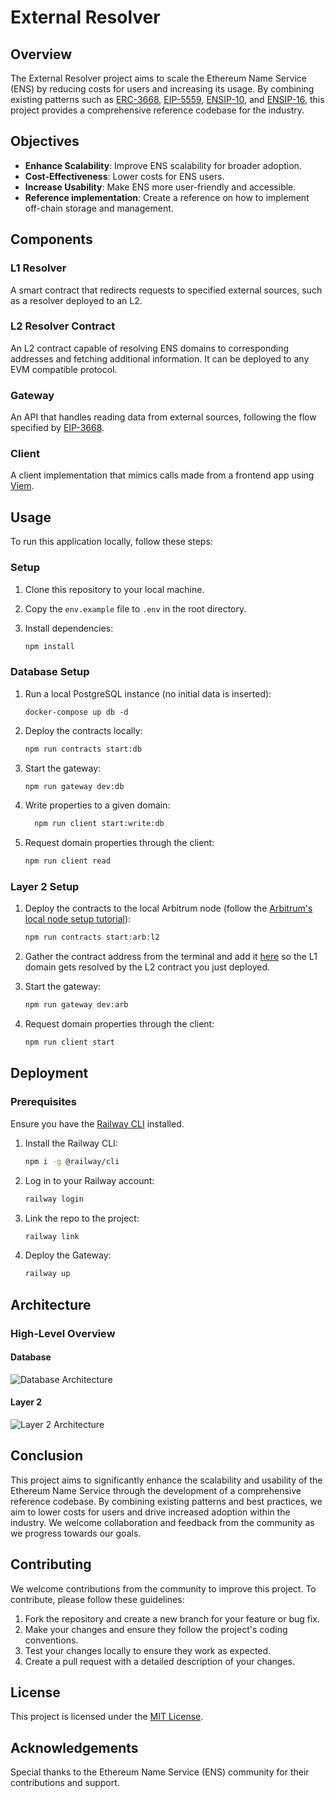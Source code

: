 # External Resolver

## Overview

The External Resolver project aims to scale the Ethereum Name Service (ENS) by reducing costs for users and increasing its usage. By combining existing patterns such as [ERC-3668](https://eips.ethereum.org/EIPS/eip-3668), [EIP-5559](https://eips.ethereum.org/EIPS/eip-5559), [ENSIP-10](https://docs.ens.domains/ensip/10), and [ENSIP-16](https://docs.ens.domains/ensip/16), this project provides a comprehensive reference codebase for the industry.

## Objectives

- **Enhance Scalability**: Improve ENS scalability for broader adoption.
- **Cost-Effectiveness**: Lower costs for ENS users.
- **Increase Usability**: Make ENS more user-friendly and accessible.
- **Reference implementation**: Create a reference on how to implement off-chain storage and management.

## Components

### L1 Resolver

A smart contract that redirects requests to specified external sources, such as a resolver deployed to an L2.

### L2 Resolver Contract

An L2 contract capable of resolving ENS domains to corresponding addresses and fetching additional information. It can be deployed to any EVM compatible protocol.

### Gateway

An API that handles reading data from external sources, following the flow specified by [EIP-3668](https://eips.ethereum.org/EIPS/eip-3668).

### Client

A client implementation that mimics calls made from a frontend app using [Viem](viem.sh).

## Usage

To run this application locally, follow these steps:

### Setup

1. Clone this repository to your local machine.
2. Copy the `env.example` file to `.env` in the root directory.
3. Install dependencies:

    ```bash
    npm install
    ```

### Database Setup

1. Run a local PostgreSQL instance (no initial data is inserted):

    ```shell
    docker-compose up db -d
    ```

2. Deploy the contracts locally:

    ```bash
    npm run contracts start:db
    ```

3. Start the gateway:

    ```bash
    npm run gateway dev:db
    ```

4. Write properties to a given domain:

    ```bash
      npm run client start:write:db
    ```

5. Request domain properties through the client:

    ```bash
    npm run client read
    ```

### Layer 2 Setup

1. Deploy the contracts to the local Arbitrum node (follow the [Arbitrum's local node setup tutorial](https://docs.arbitrum.io/run-arbitrum-node/run-local-dev-node)):

    ```bash
    npm run contracts start:arb:l2
    ```

2. Gather the contract address from the terminal and add it [here](https://github.com/blockful-io/external-resolver/blob/main/packages/contracts/script/local/ArbResolver.s.sol#L56) so the L1 domain gets resolved by the L2 contract you just deployed.

3. Start the gateway:

    ```bash
    npm run gateway dev:arb
    ```

4. Request domain properties through the client:

    ```bash
    npm run client start
    ```

## Deployment

### Prerequisites

Ensure you have the [Railway CLI](https://docs.railway.app/guides/cli) installed.

1. Install the Railway CLI:

    ```bash
    npm i -g @railway/cli
    ```

2. Log in to your Railway account:

    ```bash
    railway login
    ```

3. Link the repo to the project:

    ```bash
    railway link
    ```

4. Deploy the Gateway:

    ```bash
    railway up
    ```

## Architecture

### High-Level Overview

#### Database

![Database Architecture](https://github.com/blockful-io/external-resolver/assets/29408363/02882939-dd54-4fa7-a268-a817403ddd2d)

#### Layer 2

![Layer 2 Architecture](https://github.com/blockful-io/external-resolver/assets/29408363/48306561-59b4-4ab7-b920-b9a8f50cb325)

## Conclusion

This project aims to significantly enhance the scalability and usability of the Ethereum Name Service through the development of a comprehensive reference codebase. By combining existing patterns and best practices, we aim to lower costs for users and drive increased adoption within the industry. We welcome collaboration and feedback from the community as we progress towards our goals.

## Contributing

We welcome contributions from the community to improve this project. To contribute, please follow these guidelines:

1. Fork the repository and create a new branch for your feature or bug fix.
2. Make your changes and ensure they follow the project's coding conventions.
3. Test your changes locally to ensure they work as expected.
4. Create a pull request with a detailed description of your changes.

## License

This project is licensed under the [MIT License](LICENSE).

## Acknowledgements

Special thanks to the Ethereum Name Service (ENS) community for their contributions and support.
